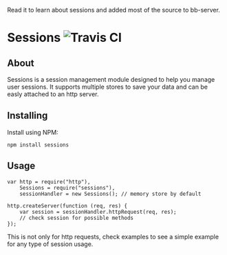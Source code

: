 Read it to learn about sessions and added most of the source to bb-server.


Sessions ![ Travis CI ](https://secure.travis-ci.org/dresende/node-sessions.png)
========

## About

Sessions is a session management module designed to help you manage user sessions.
It supports multiple stores to save your data and can be easly attached to an http
server.

## Installing

Install using NPM:

    npm install sessions

## Usage

    var http = require("http"),
        Sessions = require("sessions"),
        sessionHandler = new Sessions(); // memory store by default
    
    http.createServer(function (req, res) {
        var session = sessionHandler.httpRequest(req, res);
        // check session for possible methods
    });

This is not only for http requests, check examples to see a simple example for
any type of session usage.
